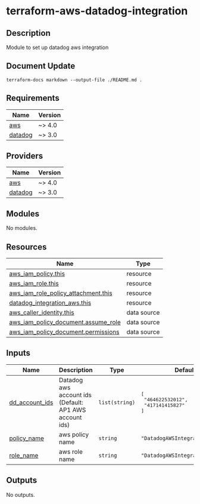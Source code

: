# terraform-aws-datadog-integration

## Description

Module to set up datadog aws integration

## Document Update

```shell
terraform-docs markdown --output-file ./README.md .
```

<!-- BEGIN_TF_DOCS -->
## Requirements

| Name | Version |
|------|---------|
| <a name="requirement_aws"></a> [aws](#requirement\_aws) | ~> 4.0 |
| <a name="requirement_datadog"></a> [datadog](#requirement\_datadog) | ~> 3.0 |

## Providers

| Name | Version |
|------|---------|
| <a name="provider_aws"></a> [aws](#provider\_aws) | ~> 4.0 |
| <a name="provider_datadog"></a> [datadog](#provider\_datadog) | ~> 3.0 |

## Modules

No modules.

## Resources

| Name | Type |
|------|------|
| [aws_iam_policy.this](https://registry.terraform.io/providers/hashicorp/aws/latest/docs/resources/iam_policy) | resource |
| [aws_iam_role.this](https://registry.terraform.io/providers/hashicorp/aws/latest/docs/resources/iam_role) | resource |
| [aws_iam_role_policy_attachment.this](https://registry.terraform.io/providers/hashicorp/aws/latest/docs/resources/iam_role_policy_attachment) | resource |
| [datadog_integration_aws.this](https://registry.terraform.io/providers/DataDog/datadog/latest/docs/resources/integration_aws) | resource |
| [aws_caller_identity.this](https://registry.terraform.io/providers/hashicorp/aws/latest/docs/data-sources/caller_identity) | data source |
| [aws_iam_policy_document.assume_role](https://registry.terraform.io/providers/hashicorp/aws/latest/docs/data-sources/iam_policy_document) | data source |
| [aws_iam_policy_document.permissions](https://registry.terraform.io/providers/hashicorp/aws/latest/docs/data-sources/iam_policy_document) | data source |

## Inputs

| Name | Description | Type | Default | Required |
|------|-------------|------|---------|:--------:|
| <a name="input_dd_account_ids"></a> [dd\_account\_ids](#input\_dd\_account\_ids) | Datadog aws account ids (Default: AP1 AWS account ids) | `list(string)` | <pre>[<br>  "464622532012",<br>  "417141415827"<br>]</pre> | no |
| <a name="input_policy_name"></a> [policy\_name](#input\_policy\_name) | aws policy name | `string` | `"DatadogAWSIntegrationPolicy"` | no |
| <a name="input_role_name"></a> [role\_name](#input\_role\_name) | aws role name | `string` | `"DatadogAWSIntegrationRole"` | no |

## Outputs

No outputs.
<!-- END_TF_DOCS -->